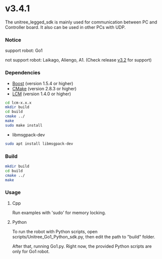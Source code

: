 # v3.4.1
The unitree_legged_sdk is mainly used for communication between PC and Controller board.
It also can be used in other PCs with UDP.

### Notice
support robot: Go1

not support robot: Laikago, Aliengo, A1. (Check release [v3.2](https://github.com/unitreerobotics/unitree_legged_sdk/releases/tag/v3.2) for support)

### Dependencies
* [Boost](http://www.boost.org) (version 1.5.4 or higher)
* [CMake](http://www.cmake.org) (version 2.8.3 or higher)
* [LCM](https://lcm-proj.github.io) (version 1.4.0 or higher)
```bash
cd lcm-x.x.x
mkdir build
cd build
cmake ../
make
sudo make install
```
* libmsgpack-dev
```bash
sudo apt install libmsgpack-dev
```

### Build
```bash
mkdir build
cd build
cmake ../
make
```

### Usage
1.  Cpp

    Run examples with 'sudo' for memory locking.

2. Python

    To run the robot with Python scripts, open scripts/Unitree_Go1_Python_sdk.py, then edit the path to "build" folder.

    After that, running Go1.py. Right now, the provided Python scripts are only for Go1 robot.

